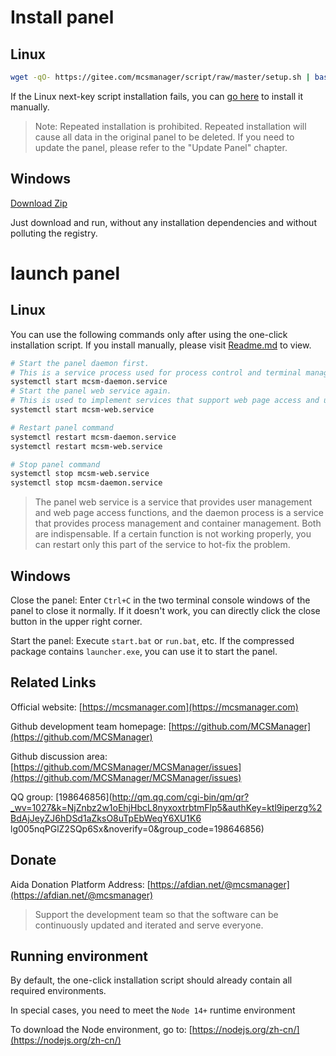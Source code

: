 # Install panel

## Linux

```bash
wget -qO- https://gitee.com/mcsmanager/script/raw/master/setup.sh | bash
```

If the Linux next-key script installation fails, you can [go here](https://github.com/MCSManager/MCSManager#linux) to install it manually.

> Note: Repeated installation is prohibited. Repeated installation will cause all data in the original panel to be deleted. If you need to update the panel, please refer to the "Update Panel" chapter.

## Windows

[Download Zip](https://github.com/MCSManager/MCSManager/releases/latest/download/mcsmanager_windows_release.zip)

Just download and run, without any installation dependencies and without polluting the registry.

# launch panel

## Linux

You can use the following commands only after using the one-click installation script. If you install manually, please visit [Readme.md](https://github.com/MCSManager/MCSManager/blob/master/README.md) to view.

```bash
# Start the panel daemon first.
# This is a service process used for process control and terminal management.
systemctl start mcsm-daemon.service
# Start the panel web service again.
# This is used to implement services that support web page access and user management.
systemctl start mcsm-web.service

# Restart panel command
systemctl restart mcsm-daemon.service
systemctl restart mcsm-web.service

# Stop panel command
systemctl stop mcsm-web.service
systemctl stop mcsm-daemon.service

```

> The panel web service is a service that provides user management and web page access functions, and the daemon process is a service that provides process management and container management. Both are indispensable. If a certain function is not working properly, you can restart only this part of the service to hot-fix the problem.

## Windows

Close the panel: Enter `Ctrl+C` in the two terminal console windows of the panel to close it normally. If it doesn't work, you can directly click the close button in the upper right corner.

Start the panel: Execute `start.bat` or `run.bat`, etc. If the compressed package contains `launcher.exe`, you can use it to start the panel.

## Related Links

Official website: [https://mcsmanager.com](https://mcsmanager.com)

Github development team homepage: [https://github.com/MCSManager](https://github.com/MCSManager)

Github discussion area: [https://github.com/MCSManager/MCSManager/issues](https://github.com/MCSManager/MCSManager/issues)

QQ group: [198646856](http://qm.qq.com/cgi-bin/qm/qr?_wv=1027&k=NjZnbz2w1oEhjHbcL8nyxoxtrbtmFlp5&authKey=ktl9iperzg%2BdAjJeyZJ6hDSd1aZksO8uTpEbWeqY6XU1K6 lg005nqPGlZ2SQp6Sx&noverify=0&group_code=198646856)

## Donate

Aida Donation Platform Address: [https://afdian.net/@mcsmanager](https://afdian.net/@mcsmanager)

> Support the development team so that the software can be continuously updated and iterated and serve everyone.

## Running environment

By default, the one-click installation script should already contain all required environments.

In special cases, you need to meet the `Node 14+` runtime environment

To download the Node environment, go to: [https://nodejs.org/zh-cn/](https://nodejs.org/zh-cn/)
